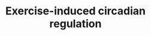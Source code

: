 ---
annotations:
- id: PW:0000004
  parent: regulatory pathway
  type: Pathway Ontology
  value: regulatory pathway
authors:
- Mkutmon
- Khanspers
- Eweitz
description: 'Human genes regulated in the diurnal comparison with orthologues that
  display circadian regulation in mouse heart and liver (Panda 2002, Storch 2002),
  and SCN (Panda 2002). The 608 significantly regulated (P &lt; 0.05) hSkM genes identified
  in the diurnal comparison (0800 h and 2000 h) were subjected to an additional statistical
  filter of absolute fold change &gt; 20% (n = 239) and linked to mouse circadianly
  regulated orthologues. This pathway represents the resultant 44 putative hSkM circadianly
  regulated genes; L, promoter for the light-responsive element; E, E-box (Clock/Bmal1
  promoter). Orthologue information is denoted to the left of the gene boxes: mHrts
  and mLvrs, mouse orthologue was circadianly regulated as described  (Storch 2002)
  in mouse heart or liver, respectively; mLvrp and mSCNp, mouse orthologue was diurnally
  regulated as described (Panda 2002) in mouse liver or SCN, respectively.'
last-edited: 2021-05-21
organisms:
- Bos taurus
redirect_from:
- /index.php/Pathway:WP3230
- /instance/WP3230
revision: null
schema-jsonld:
- '@context': https://schema.org/
  '@id': https://wikipathways.github.io/pathways/WP3230.html
  '@type': Dataset
  creator:
    '@type': Organization
    name: WikiPathways
  description: 'Human genes regulated in the diurnal comparison with orthologues that
    display circadian regulation in mouse heart and liver (Panda 2002, Storch 2002),
    and SCN (Panda 2002). The 608 significantly regulated (P &lt; 0.05) hSkM genes
    identified in the diurnal comparison (0800 h and 2000 h) were subjected to an
    additional statistical filter of absolute fold change &gt; 20% (n = 239) and linked
    to mouse circadianly regulated orthologues. This pathway represents the resultant
    44 putative hSkM circadianly regulated genes; L, promoter for the light-responsive
    element; E, E-box (Clock/Bmal1 promoter). Orthologue information is denoted to
    the left of the gene boxes: mHrts and mLvrs, mouse orthologue was circadianly
    regulated as described  (Storch 2002) in mouse heart or liver, respectively; mLvrp
    and mSCNp, mouse orthologue was diurnally regulated as described (Panda 2002)
    in mouse liver or SCN, respectively.'
  keywords:
  - ARNTL
  - AZIN1
  - BOLA-DMA
  - BTG1
  - CBX3
  - CEBPB
  - CLDN5
  - CLOCK
  - CRY1
  - CRY2
  - DAZAP2
  - DNAJA1
  - EIF4G2
  - ERC2
  - ETV6
  - FAM47E-STBD1
  - G0S2
  - GFRA1
  - GSTM3
  - GSTP1
  - H2B
  - HERPUD1
  - HSPA8
  - IDI1
  - KLF9
  - MYF6
  - NCKAP1
  - NCOA4
  - NR1D2
  - PER1
  - PER2
  - PIGF
  - PPP1R3C
  - PPP2CB
  - PSMA4
  - PURA
  - QKI
  - RBPMS
  - SF3A3
  - SUMO1
  - SUMO3
  - TAB2
  - TOB1
  - TUBB3
  - UCP3
  - UGP2
  - VAPA
  - ZFR
  license: CC0
  name: Exercise-induced circadian regulation
seo: CreativeWork
title: Exercise-induced circadian regulation
wpid: WP3230
---